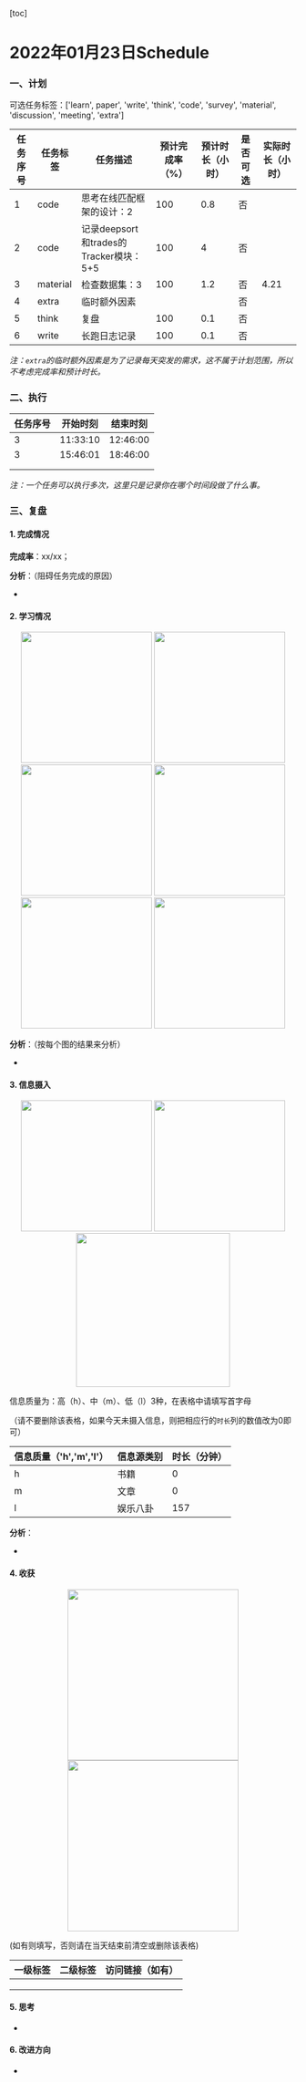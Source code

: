 [toc]

# 2022年01月23日Schedule

### 一、计划

可选任务标签：['learn', paper', 'write', 'think', 'code', 'survey', 'material', 'discussion', 'meeting', 'extra']

| 任务序号 | 任务标签 | 任务描述                               | 预计完成率（%） | 预计时长（小时） | 是否可选 | 实际时长（小时） |
| -------- | -------- | -------------------------------------- | --------------- | ---------------- | -------- | ---------------- |
| 1        | code     | 思考在线匹配框架的设计：2              | 100             | 0.8              | 否       |                  |
| 2        | code     | 记录deepsort和trades的Tracker模块：5+5 | 100             | 4                | 否       |                  |
|3|material|检查数据集：3|100|1.2|否|4.21|
| 4        | extra    | 临时额外因素                           |                 |                  | 否       |                  |
| 5        | think    | 复盘                                   | 100             | 0.1              | 否       |                  |
| 6        | write    | 长跑日志记录                           | 100             | 0.1              | 否       |                  |

*注：`extra`的临时额外因素是为了记录每天突发的需求，这不属于计划范围，所以不考虑完成率和预计时长。*

### 二、执行

| 任务序号 | 开始时刻 | 结束时刻 |
| -------- | -------- | -------- |
| 3        | 11:33:10 | 12:46:00 |
| 3        | 15:46:01 | 18:46:00 |
|          |          |          |
|          |          |          |

*注：一个任务可以执行多次，这里只是记录你在哪个时间段做了什么事。*

### 三、复盘

#### 1. 完成情况

**完成率**：xx/xx；

**分析**：（阻碍任务完成的原因）

- 

#### 2. 学习情况
<center class='half'>
<img src='https://gitee.com/holmescao/figure-bed/raw/master/img/2022-01-24_11-17-32_Figure1-activate-bar-20220123_20220123.png' width='230;' />
<img src='https://gitee.com/holmescao/figure-bed/raw/master/img/2022-01-24_11-18-00_Figure2-activate-waterfall-20220117_20220123.png' width='230;' />
<img src='https://gitee.com/holmescao/figure-bed/raw/master/img/2022-01-24_11-18-04_Figure3-activate-bar-20211225_20220123.png' width='230;' />
<img src='https://gitee.com/holmescao/figure-bed/raw/master/img/2022-01-24_11-18-07_Figure4-investment-pie-20211225_20220123.png' width='230;' />
<img src='https://gitee.com/holmescao/figure-bed/raw/master/img/2022-01-24_11-18-11_Figure5-activate-brokenbarh-20220117_20220123.png' width='230;' />
<img src='https://gitee.com/holmescao/figure-bed/raw/master/img/2022-01-24_11-18-14_Figure6-activate-predict-bar-20220123_20220123.png' width='230;' />
</center>

**分析**：（按每个图的结果来分析）

- 

#### 3. 信息摄入
<center class='half'>
<img src='https://gitee.com/holmescao/figure-bed/raw/master/img/2022-01-24_11-18-19_Figure1-dayinformation-pie-20220123_20220123.png' width='230;' />
<img src='https://gitee.com/holmescao/figure-bed/raw/master/img/2022-01-24_11-18-22_Figure2-dayinformation-stackbar-20220123_20220123.png' width='230;' />
<img src='https://gitee.com/holmescao/figure-bed/raw/master/img/2022-01-24_11-18-26_Figure3-monthinformation-stackbar-20211225_20220123.png' width='270;' />
</center>

信息质量为：高（h）、中（m）、低（l）3种，在表格中请填写首字母

（请不要删除该表格，如果今天未摄入信息，则把相应行的`时长`列的数值改为0即可）

| 信息质量（'h','m','l'） | 信息源类别 | 时长（分钟） |
| ----------------------- | ---------- | ------------ |
| h                       | 书籍       | 0            |
| m                       | 文章       | 0            |
| l                       | 娱乐八卦   | 157          |

**分析**：

- 

#### 4. 收获
<center class='half'>
<img src='https://gitee.com/holmescao/figure-bed/raw/master/img/2022-01-24_11-18-33_Figure1-harvest-cloud-20210124_20220123.png' width='300;' />
<img src='https://gitee.com/holmescao/figure-bed/raw/master/img/2022-01-24_11-18-36_Figure2-harvest-vbar-20210124_20220123.png' width='300;' />
</center>

(如有则填写，否则请在当天结束前清空或删除该表格)

| 一级标签 | 二级标签 | 访问链接（如有） |
| -------- | -------- | ---------------- |
|          |          |                  |
|          |          |                  |
|          |          |                  |

#### 5. 思考

- 

#### 6. 改进方向

- 
